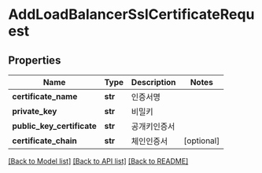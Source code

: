 # AddLoadBalancerSslCertificateRequest

## Properties
Name | Type | Description | Notes
------------ | ------------- | ------------- | -------------
**certificate_name** | **str** | 인증서명 | 
**private_key** | **str** | 비밀키 | 
**public_key_certificate** | **str** | 공개키인증서 | 
**certificate_chain** | **str** | 체인인증서 | [optional] 

[[Back to Model list]](../README.md#documentation-for-models) [[Back to API list]](../README.md#documentation-for-api-endpoints) [[Back to README]](../README.md)


